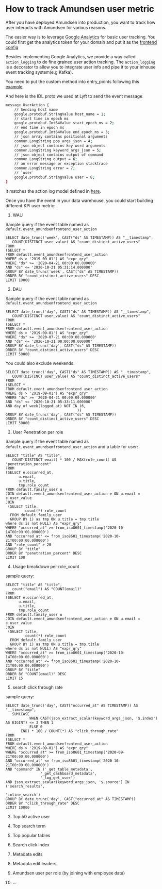 # How to track Amundsen user metric

After you have deployed Amundsen into production, you want to track how user interacts with Amundsen for various reasons.

The easier way is to leverage [Google Analytics](https://analytics.google.com/analytics/web/) for basic user tracking. You could first
get the analytics token for your domain and put it as the [frontend config](https://github.com/amundsen-io/amundsenfrontendlibrary/blob/54de01bdc574665316f0517aefbd55cf7ca37ef0/amundsen_application/static/js/config/config-default.ts#L22)


Besides implementing Google Analytics, we provide a way called `action_logging` to do fine grained user action tracking.
The `action_logging` is a decorator to allow you to integrate user info and pipe it to your inhouse event tracking system(e.g Kafka).

You need to put the custom method into entry_points following this
[example](https://github.com/amundsen-io/amundsenfrontendlibrary/blob/54de01bdc574665316f0517aefbd55cf7ca37ef0/docs/configuration.md#action-logging).

And here is the IDL proto we used at Lyft to send the event message:
```bash
message UserAction {
    // Sending host name
    google.protobuf.StringValue host_name = 1;
    // start time in epoch ms
    google.protobuf.Int64Value start_epoch_ms = 2;
    // end time in epoch ms
    google.protobuf.Int64Value end_epoch_ms = 3;
    // json array contains positional arguments
    common.LongString pos_args_json = 4;
    // json object contains key word arguments
    common.LongString keyword_args_json = 5;
    // json object contains output of command
    common.LongString output = 6;
    // an error message or exception stacktrace
    common.LongString error = 7;
    // `user`
    google.protobuf.StringValue user = 8;
}
```

It matches the action log model defined in [here](https://github.com/amundsen-io/amundsenfrontendlibrary/blob/ccfd2d6b82957fef347e956b243e4048c191fc0d/amundsen_application/log/action_log_model.py).

Once you have the event in your data warehouse, you could start building different KPI user metric:

1. WAU

Sample query if the event table named as `default.event_amundsenfrontend_user_action`
```
SELECT date_trunc('week', CAST("ds" AS TIMESTAMP)) AS "__timestamp",
   COUNT(DISTINCT user_value) AS "count_distinct_active_users"
FROM
(SELECT *
FROM default.event_amundsenfrontend_user_action
WHERE ds > '2019-09-01') AS "expr_qry"
WHERE "ds" >= '2020-04-21 00:00:00.000000'
AND "ds" <= '2020-10-21 05:31:14.000000'
GROUP BY date_trunc('week', CAST("ds" AS TIMESTAMP))
ORDER BY "count_distinct_active_users" DESC
LIMIT 10000
```

2. DAU

Sample query if the event table named as `default.event_amundsenfrontend_user_action`
```
SELECT date_trunc('day', CAST("ds" AS TIMESTAMP)) AS "__timestamp",
   COUNT(DISTINCT user_value) AS "count_distinct_active_users"
FROM
(SELECT *
FROM default.event_amundsenfrontend_user_action
WHERE ds > '2019-09-01') AS "expr_qry"
WHERE "ds" >= '2020-07-21 00:00:00.000000'
AND "ds" <= '2020-10-21 00:00:00.000000'
GROUP BY date_trunc('day', CAST("ds" AS TIMESTAMP))
ORDER BY "count_distinct_active_users" DESC
LIMIT 50000
```

You could also exclude weekends:
```
SELECT date_trunc('day', CAST("ds" AS TIMESTAMP)) AS "__timestamp",
   COUNT(DISTINCT user_value) AS "count_distinct_active_users"
FROM
(SELECT *
FROM default.event_amundsenfrontend_user_action
WHERE ds > '2019-09-01') AS "expr_qry"
WHERE "ds" >= '2020-04-21 00:00:00.000000'
AND "ds" <= '2020-10-21 05:33:11.000000'
AND day_of_week(logged_at) NOT IN (6,
                                 7)
GROUP BY date_trunc('day', CAST("ds" AS TIMESTAMP))
ORDER BY "count_distinct_active_users" DESC
LIMIT 50000
```

3. User Penetration per role

Sample query if the event table named as `default.event_amundsenfrontend_user_action` and a table for user:
```
SELECT "title" AS "title",
   COUNT(DISTINCT email) * 100 / MAX(role_count) AS "penetration_percent"
FROM
(SELECT e.occurred_at,
      u.email,
      u.title,
      tmp.role_count
FROM default.family_user u
JOIN default.event_amundsenfrontend_user_action e ON u.email = e.user_value
JOIN
 (SELECT title,
         count(*) role_count
  FROM default.family_user
  GROUP BY 1) as tmp ON u.title = tmp.title
where ds is not NULL) AS "expr_qry"
WHERE "occurred_at" >= from_iso8601_timestamp('2020-10-14T00:00:00.000000')
AND "occurred_at" <= from_iso8601_timestamp('2020-10-21T00:00:00.000000')
AND "role_count" > 20
GROUP BY "title"
ORDER BY "penetration_percent" DESC
LIMIT 100
```

4. Usage breakdown per role_count

sample query:
```
SELECT "title" AS "title",
   count("email") AS "COUNT(email)"
FROM
(SELECT e.occurred_at,
      u.email,
      u.title,
      tmp.role_count
FROM default.family_user u
JOIN default.event_amundsenfrontend_user_action e ON u.email = e.user_value
JOIN
 (SELECT title,
         count(*) role_count
  FROM default.family_user
  GROUP BY 1) as tmp ON u.title = tmp.title
where ds is not NULL) AS "expr_qry"
WHERE "occurred_at" >= from_iso8601_timestamp('2020-10-14T00:00:00.000000')
AND "occurred_at" <= from_iso8601_timestamp('2020-10-21T00:00:00.000000')
GROUP BY "title"
ORDER BY "COUNT(email)" DESC
LIMIT 15
```

5. search click through rate

sample query:
```
SELECT date_trunc('day', CAST("occurred_at" AS TIMESTAMP)) AS "__timestamp",
   SUM(CASE
           WHEN CAST(json_extract_scalar(keyword_args_json, '$.index') AS BIGINT) <= 3 THEN 1
           ELSE 0
       END) * 100 / COUNT(*) AS "click_through_rate"
FROM
(SELECT *
FROM default.event_amundsenfrontend_user_action
WHERE ds > '2019-09-01') AS "expr_qry"
WHERE "occurred_at" >= from_iso8601_timestamp('2020-09-21T00:00:00.000000')
AND "occurred_at" <= from_iso8601_timestamp('2020-10-21T00:00:00.000000')
AND "command" IN ('_get_table_metadata',
                '_get_dashboard_metadata',
                '_log_get_user')
AND json_extract_scalar(keyword_args_json, '$.source') IN ('search_results',
                                                         'inline_search')
GROUP BY date_trunc('day', CAST("occurred_at" AS TIMESTAMP))
ORDER BY "click_through_rate" DESC
LIMIT 10000
```

3. Top 50 active user

4. Top search term

5. Top popular tables

6. Search click index

7. Metadata edits

8. Metadata edit leaders

9. Amundsen user per role (by joining with employee data)

10. ...

